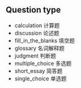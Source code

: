 ## Question type
- calculation 计算题
- discussion  论述题
- fill_in_the_blanks 填空题
- glossary 名词解释题
- judgment 判断题
- multiple_choice 多选题
- short_essay 简答题
- single_choice 单选题

